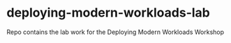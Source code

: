 # deploying-modern-workloads-lab
Repo contains the lab work for the Deploying Modern Workloads Workshop

